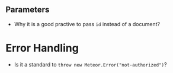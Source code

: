 ## Parameters

- Why it is a good practive to pass `id` instead of a document?

# Error Handling

- Is it a standard to `throw new Meteor.Error("not-authorized")`?

